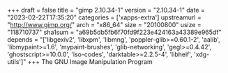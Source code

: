 +++
draft = false
title = "gimp 2.10.34-1"
version = "2.10.34-1"
date = "2023-02-22T17:35:20"
categories = ['xapps-extra']
upstreamurl = "http://www.gimp.org/"
arch = "x86_64"
size = "20100800"
usize = "118710737"
sha1sum = "a69b5db5fb6f70fd9f223e424163a43389e965df"
depends = "['libgexiv2', 'libxpm', 'libmng', 'poppler-glib>=0.60.1-2', 'aalib', 'libmypaint>=1.6', 'mypaint-brushes', 'glib-networking', 'gegl>=0.4.42', 'ghostscript>=10.0.0', 'iso-codes', 'darktable>=2.2.5-4', 'libheif', 'xdg-utils']"
+++
The GNU Image Manipulation Program